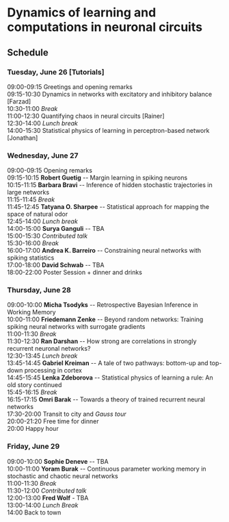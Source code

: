 # Dynamics of learning and computations in neuronal circuits

## Schedule

### Tuesday, June 26 [Tutorials]
09:00-09:15  Greetings and opening remarks  
09:15-10:30  Dynamics in networks with excitatory and inhibitory balance [Farzad]  
10:30-11:00  _Break_  
11:00-12:30  Quantifying chaos in neural circuits [Rainer]  
12:30-14:00  _Lunch break_  
14:00-15:30  Statistical physics of learning in perceptron-based network [Jonathan]  

### Wednesday, June 27
09:00-09:15  Opening remarks  
09:15-10:15  **Robert Guetig** -- Margin learning in spiking neurons  
10:15-11:15  **Barbara Bravi** -- Inference of hidden stochastic trajectories in large networks  
11:15-11:45 _Break_  
11:45-12:45 **Tatyana O. Sharpee** --  Statistical approach for mapping the space of natural odor  
12:45-14:00 _Lunch break_  
14:00-15:00 **Surya Ganguli** -- TBA  
15:00-15:30 _Contributed talk_  
15:30-16:00 _Break_  
16:00-17:00 **Andrea K. Barreiro** -- Constraining neural networks with spiking statistics  
17:00-18:00 **David Schwab** -- TBA  
18:00-22:00 Poster Session + dinner and drinks  

### Thursday, June 28
09:00-10:00 **Micha Tsodyks** -- Retrospective Bayesian Inference in Working Memory  
10:00-11:00 **Friedemann Zenke** -- Beyond random networks: Training spiking neural networks with surrogate gradients  
11:00-11:30 _Break_  
11:30-12:30 **Ran Darshan** -- How strong are correlations in strongly recurrent neuronal networks?  
12:30-13:45 _Lunch break_  
13:45-14:45 **Gabriel Kreiman** -- A tale of two pathways: bottom-up and top-down processing in cortex  
14:45-15:45 **Lenka Zdeborova** -- Statistical physics of learning a rule: An old story continued  
15:45-16:15 _Break_  
16:15-17:15 **Omri Barak** -- Towards a theory of trained recurrent neural networks  
17:30-20:00 Transit to city and _Gauss tour_  
20:00-21:20 Free time for dinner  
20:00 Happy hour  

### Friday, June 29
09:00-10:00 **Sophie Deneve** -- TBA  
10:00-11:00 **Yoram Burak** -- Continuous parameter working memory in stochastic and chaotic neural networks  
11:00-11:30 _Break_  
11:30-12:00 _Contributed talk_  
12:00-13:00 **Fred Wolf** - TBA  
13:00-14:00 _Lunch Break_  
14:00 Back to town  




